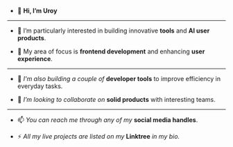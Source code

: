 - 👋 **Hi, I’m Uroy**

---

- 🌱 I’m particularly interested in building innovative **tools** and **AI user products**.

- 🚀 My area of focus is **frontend development** and enhancing **user experience**.

---

- 🔧 *I'm also building a couple of* **developer tools** to improve efficiency in everyday tasks.

- 💞️ *I’m looking to collaborate on* **solid products** with interesting teams.

---

- 📫 *You can reach me through any of my* **social media handles**.

- ⚡ *All my live projects are listed on my* **Linktree** *in my bio.*
<!---- ⚡ Fun fact: ...--->


<!---
devroy10/devroy10 is a ✨ special ✨ repository because its `README.md` (this file) appears on your GitHub profile.
You can click the Preview link to take a look at your changes.
--->
